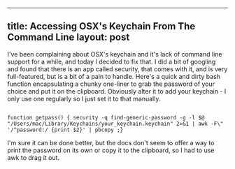 
---
title: Accessing OSX's Keychain From The Command Line
layout: post
---

I've been complaining about OSX's keychain and it's lack of command line support for a while, and today I decided to fix that. I did a bit of googling and found that there is an app called security, that comes with it, and is very full-featured, but is a bit of a pain to handle. Here's a quick and dirty bash function encapsulating a chunky one-liner to grab the password of your choice and put it on the clipboard. Obviously alter it to add your keychain - I only use one regularly so I just set it to that manually.

<code>
function getpass() { security -q find-generic-password -g -l $@ "/Users/mac/Library/Keychains/your_keychain.keychain" 2>&1 | awk -F\" '/^password:/ {print $2}' | pbcopy ;}
</code>

I'm sure it can be done better, but the docs don't seem to offer a way to print the password on its own or copy it to the clipboard, so I had to use awk to drag it out.
